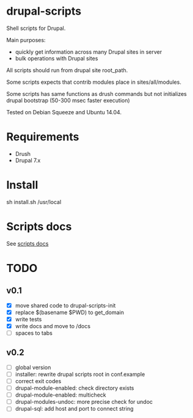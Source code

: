 # drupal-scripts

Shell scripts for Drupal.

Main purposes:
- quickly get information across many Drupal sites in server
- bulk operations with Drupal sites

All scripts should run from drupal site root_path.

Some scripts expects that contrib modules place in sites/all/modules.

Some scripts has same functions as drush commands but not initializes drupal bootstrap (50-300 msec faster execution)

Tested on Debian Squeeze and Ubuntu 14.04.

# Requirements
- Drush
- Drupal 7.x

# Install
sh install.sh /usr/local

# Scripts docs
See [scripts docs](docs/scripts.md)






# TODO
## v0.1
- [x] move shared code to drupal-scripts-init
- [x] replace $(basename $PWD) to get_domain
- [x] write tests
- [x] write docs and move to /docs
- [ ] spaces to tabs

## v0.2
- [ ] global version
- [ ] installer: rewrite drupal scripts root in conf.example
- [ ] correct exit codes
- [ ] drupal-module-enabled: check directory exists
- [ ] drupal-module-enabled: multicheck
- [ ] drupal-modules-undoc: more precise check for undoc
- [ ] drupal-sql: add host and port to connect string
